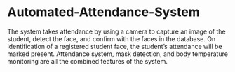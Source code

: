 # Automated-Attendance-System
The system takes attendance by using a camera to capture an image of the student, detect the face, and confirm with the faces in the database. On identification of a registered student face, the student’s attendance will be marked present. Attendance system, mask detection, and body temperature monitoring are all the combined features of the system.
